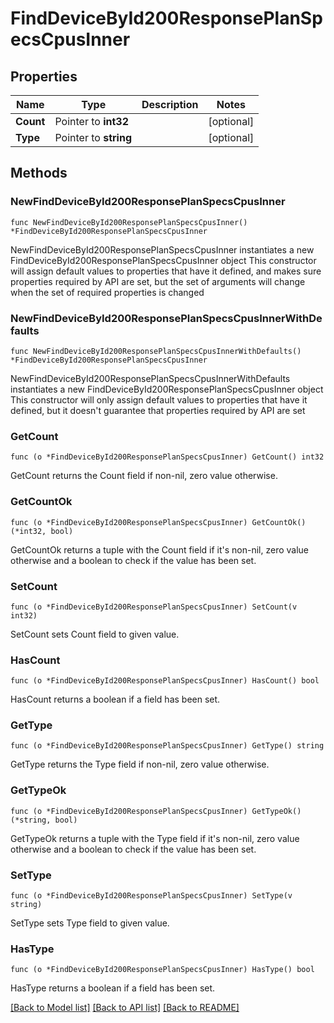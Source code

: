 # FindDeviceById200ResponsePlanSpecsCpusInner

## Properties

Name | Type | Description | Notes
------------ | ------------- | ------------- | -------------
**Count** | Pointer to **int32** |  | [optional] 
**Type** | Pointer to **string** |  | [optional] 

## Methods

### NewFindDeviceById200ResponsePlanSpecsCpusInner

`func NewFindDeviceById200ResponsePlanSpecsCpusInner() *FindDeviceById200ResponsePlanSpecsCpusInner`

NewFindDeviceById200ResponsePlanSpecsCpusInner instantiates a new FindDeviceById200ResponsePlanSpecsCpusInner object
This constructor will assign default values to properties that have it defined,
and makes sure properties required by API are set, but the set of arguments
will change when the set of required properties is changed

### NewFindDeviceById200ResponsePlanSpecsCpusInnerWithDefaults

`func NewFindDeviceById200ResponsePlanSpecsCpusInnerWithDefaults() *FindDeviceById200ResponsePlanSpecsCpusInner`

NewFindDeviceById200ResponsePlanSpecsCpusInnerWithDefaults instantiates a new FindDeviceById200ResponsePlanSpecsCpusInner object
This constructor will only assign default values to properties that have it defined,
but it doesn't guarantee that properties required by API are set

### GetCount

`func (o *FindDeviceById200ResponsePlanSpecsCpusInner) GetCount() int32`

GetCount returns the Count field if non-nil, zero value otherwise.

### GetCountOk

`func (o *FindDeviceById200ResponsePlanSpecsCpusInner) GetCountOk() (*int32, bool)`

GetCountOk returns a tuple with the Count field if it's non-nil, zero value otherwise
and a boolean to check if the value has been set.

### SetCount

`func (o *FindDeviceById200ResponsePlanSpecsCpusInner) SetCount(v int32)`

SetCount sets Count field to given value.

### HasCount

`func (o *FindDeviceById200ResponsePlanSpecsCpusInner) HasCount() bool`

HasCount returns a boolean if a field has been set.

### GetType

`func (o *FindDeviceById200ResponsePlanSpecsCpusInner) GetType() string`

GetType returns the Type field if non-nil, zero value otherwise.

### GetTypeOk

`func (o *FindDeviceById200ResponsePlanSpecsCpusInner) GetTypeOk() (*string, bool)`

GetTypeOk returns a tuple with the Type field if it's non-nil, zero value otherwise
and a boolean to check if the value has been set.

### SetType

`func (o *FindDeviceById200ResponsePlanSpecsCpusInner) SetType(v string)`

SetType sets Type field to given value.

### HasType

`func (o *FindDeviceById200ResponsePlanSpecsCpusInner) HasType() bool`

HasType returns a boolean if a field has been set.


[[Back to Model list]](../README.md#documentation-for-models) [[Back to API list]](../README.md#documentation-for-api-endpoints) [[Back to README]](../README.md)


